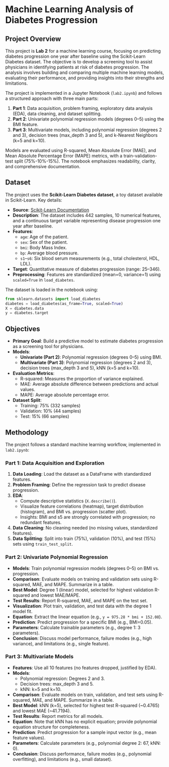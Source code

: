 # Machine Learning Analysis of Diabetes Progression

## Project Overview
This project is **Lab 2** for a machine learning course, focusing on predicting diabetes progression one year after baseline using the Scikit-Learn Diabetes dataset. The objective is to develop a screening tool to assist physicians in identifying patients at risk of diabetes progression. The analysis involves building and comparing multiple machine learning models, evaluating their performance, and providing insights into their strengths and limitations.

The project is implemented in a Jupyter Notebook (`lab2.ipynb`) and follows a structured approach with three main parts:
1. **Part 1**: Data acquisition, problem framing, exploratory data analysis (EDA), data cleaning, and dataset splitting.
2. **Part 2**: Univariate polynomial regression models (degrees 0–5) using the BMI feature.
3. **Part 3**: Multivariate models, including polynomial regression (degrees 2 and 3), decision trees (max_depth 3 and 5), and k-Nearest Neighbors (k=5 and k=10).

Models are evaluated using R-squared, Mean Absolute Error (MAE), and Mean Absolute Percentage Error (MAPE) metrics, with a train-validation-test split (75%-10%-15%). The notebook emphasizes readability, clarity, and comprehensive documentation.

## Dataset
The project uses the **Scikit-Learn Diabetes dataset**, a toy dataset available in Scikit-Learn. Key details:
- **Source**: [Scikit-Learn Documentation](https://scikit-learn.org/stable/datasets/toy_dataset.html#diabetes-dataset)
- **Description**: The dataset includes 442 samples, 10 numerical features, and a continuous target variable representing disease progression one year after baseline.
- **Features**:
  - `age`: Age of the patient.
  - `sex`: Sex of the patient.
  - `bmi`: Body Mass Index.
  - `bp`: Average blood pressure.
  - `s1`–`s6`: Six blood serum measurements (e.g., total cholesterol, HDL, LDL).
- **Target**: Quantitative measure of diabetes progression (range: 25–346).
- **Preprocessing**: Features are standardized (mean=0, variance=1) using `scaled=True` in `load_diabetes`.

The dataset is loaded in the notebook using:
```python
from sklearn.datasets import load_diabetes
diabetes = load_diabetes(as_frame=True, scaled=True)
X = diabetes.data
y = diabetes.target
```

## Objectives
- **Primary Goal**: Build a predictive model to estimate diabetes progression as a screening tool for physicians.
- **Models**:
  - **Univariate (Part 2)**: Polynomial regression (degrees 0–5) using BMI.
  - **Multivariate (Part 3)**: Polynomial regression (degrees 2 and 3), decision trees (max_depth 3 and 5), kNN (k=5 and k=10).
- **Evaluation Metrics**:
  - R-squared: Measures the proportion of variance explained.
  - MAE: Average absolute difference between predictions and actual values.
  - MAPE: Average absolute percentage error.
- **Dataset Split**:
  - Training: 75% (332 samples)
  - Validation: 10% (44 samples)
  - Test: 15% (66 samples)

## Methodology
The project follows a standard machine learning workflow, implemented in `lab2.ipynb`:

### Part 1: Data Acquisition and Exploration
1. **Data Loading**: Load the dataset as a DataFrame with standardized features.
2. **Problem Framing**: Define the regression task to predict disease progression.
3. **EDA**:
   - Compute descriptive statistics (`X.describe()`).
   - Visualize feature correlations (heatmap), target distribution (histogram), and BMI vs. progression (scatter plot).
   - Insights: BMI and s5 are strongly correlated with progression; no redundant features.
4. **Data Cleaning**: No cleaning needed (no missing values, standardized features).
5. **Data Splitting**: Split into train (75%), validation (10%), and test (15%) sets using `train_test_split`.

### Part 2: Univariate Polynomial Regression
- **Models**: Train polynomial regression models (degrees 0–5) on BMI vs. progression.
- **Comparison**: Evaluate models on training and validation sets using R-squared, MAE, and MAPE. Summarize in a table.
- **Best Model**: Degree 1 (linear) model, selected for highest validation R-squared and lowest MAE/MAPE.
- **Test Results**: Report R-squared, MAE, and MAPE on the test set.
- **Visualization**: Plot train, validation, and test data with the degree 1 model fit.
- **Equation**: Extract the linear equation (e.g., `y = 975.28 * bmi + 152.08`).
- **Prediction**: Predict progression for a specific BMI (e.g., BMI=0.05).
- **Parameters**: Calculate trainable parameters (e.g., degree 1: 3 parameters).
- **Conclusion**: Discuss model performance, failure modes (e.g., high variance), and limitations (e.g., single feature).

### Part 3: Multivariate Models
- **Features**: Use all 10 features (no features dropped, justified by EDA).
- **Models**:
  - Polynomial regression: Degrees 2 and 3.
  - Decision trees: max_depth 3 and 5.
  - kNN: k=5 and k=10.
- **Comparison**: Evaluate models on train, validation, and test sets using R-squared, MAE, and MAPE. Summarize in a table.
- **Best Model**: kNN (k=5), selected for highest test R-squared (~0.4765) and lowest MAE (~41.7194).
- **Test Results**: Report metrics for all models.
- **Equation**: Note that kNN has no explicit equation; provide polynomial equation structure for completeness.
- **Prediction**: Predict progression for a sample input vector (e.g., mean feature values).
- **Parameters**: Calculate parameters (e.g., polynomial degree 2: 67, kNN: 0).
- **Conclusion**: Discuss performance, failure modes (e.g., polynomial overfitting), and limitations (e.g., small dataset).